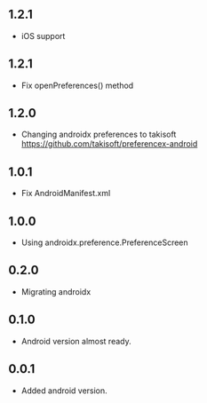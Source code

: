 ## 1.2.1
* iOS support

## 1.2.1
* Fix openPreferences() method

## 1.2.0
* Changing androidx preferences to takisoft  https://github.com/takisoft/preferencex-android

## 1.0.1
* Fix AndroidManifest.xml

## 1.0.0
* Using androidx.preference.PreferenceScreen

## 0.2.0
* Migrating androidx

## 0.1.0
* Android version almost ready.

## 0.0.1

* Added android version.
